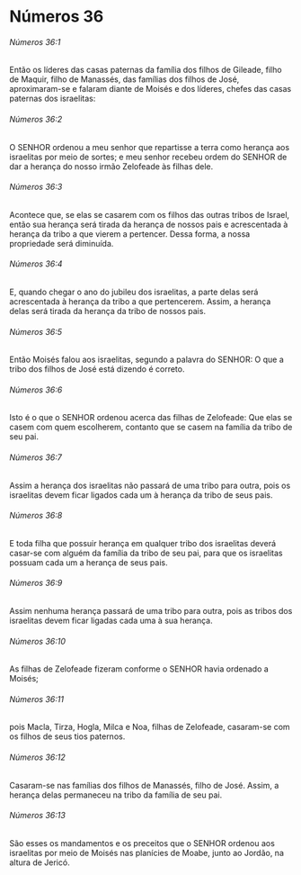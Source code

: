 # Números 36

###### Números 36:1

Então os líderes das casas paternas da família dos filhos de Gileade, filho de Maquir, filho de Manassés, das famílias dos filhos de José, aproximaram-se e falaram diante de Moisés e dos líderes, chefes das casas paternas dos israelitas:

###### Números 36:2

O SENHOR ordenou a meu senhor que repartisse a terra como herança aos israelitas por meio de sortes; e meu senhor recebeu ordem do SENHOR de dar a herança do nosso irmão Zelofeade às filhas dele.

###### Números 36:3

Acontece que, se elas se casarem com os filhos das outras tribos de Israel, então sua herança será tirada da herança de nossos pais e acrescentada à herança da tribo a que vierem a pertencer. Dessa forma, a nossa propriedade será diminuída.

###### Números 36:4

E, quando chegar o ano do jubileu dos israelitas, a parte delas será acrescentada à herança da tribo a que pertencerem. Assim, a herança delas será tirada da herança da tribo de nossos pais.

###### Números 36:5

Então Moisés falou aos israelitas, segundo a palavra do SENHOR: O que a tribo dos filhos de José está dizendo é correto.

###### Números 36:6

Isto é o que o SENHOR ordenou acerca das filhas de Zelofeade: Que elas se casem com quem escolherem, contanto que se casem na família da tribo de seu pai.

###### Números 36:7

Assim a herança dos israelitas não passará de uma tribo para outra, pois os israelitas devem ficar ligados cada um à herança da tribo de seus pais.

###### Números 36:8

E toda filha que possuir herança em qualquer tribo dos israelitas deverá casar-se com alguém da família da tribo de seu pai, para que os israelitas possuam cada um a herança de seus pais.

###### Números 36:9

Assim nenhuma herança passará de uma tribo para outra, pois as tribos dos israelitas devem ficar ligadas cada uma à sua herança.

###### Números 36:10

As filhas de Zelofeade fizeram conforme o SENHOR havia ordenado a Moisés;

###### Números 36:11

pois Macla, Tirza, Hogla, Milca e Noa, filhas de Zelofeade, casaram-se com os filhos de seus tios paternos.

###### Números 36:12

Casaram-se nas famílias dos filhos de Manassés, filho de José. Assim, a herança delas permaneceu na tribo da família de seu pai.

###### Números 36:13

São esses os mandamentos e os preceitos que o SENHOR ordenou aos israelitas por meio de Moisés nas planícies de Moabe, junto ao Jordão, na altura de Jericó.


